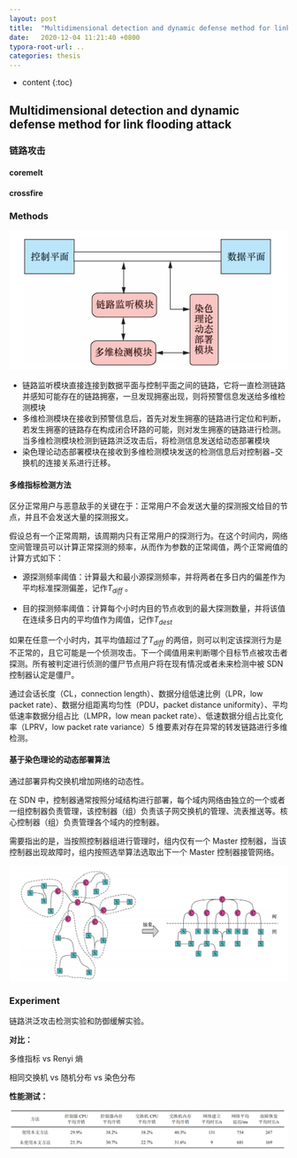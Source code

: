 ```yaml
---
layout: post
title:  "Multidimensional detection and dynamic defense method for link flooding attack"
date:   2020-12-04 11:21:40 +0800
typora-root-url: ..
categories: thesis
---
```


* content
{:toc}
## Multidimensional detection and dynamic defense method for link flooding attack

### 链路攻击

#### coremelt

#### crossfire

### Methods

![image-20201204155943072](/img/2020-12-04-thesis-reading-06/image-20201204155943072.png)

* 链路监听模块直接连接到数据平面与控制平面之间的链路，它将一直检测链路并感知可能存在的链路拥塞，一旦发现拥塞出现，则将预警信息发送给多维检测模块
* 多维检测模块在接收到预警信息后，首先对发生拥塞的链路进行定位和判断，若发生拥塞的链路存在构成闭合环路的可能，则对发生拥塞的链路进行检测。当多维检测模块检测到链路洪泛攻击后，将检测信息发送给动态部署模块
* 染色理论动态部署模块在接收到多维检测模块发送的检测信息后对控制器−交换机的连接关系进行迁移。

#### 多维指标检测方法

区分正常用户与恶意敌手的关键在于：正常用户不会发送大量的探测报文给目的节点，并且不会发送大量的探测报文。

假设总有一个正常周期，该周期内只有正常用户的探测行为。在这个时间内，网络空间管理员可以计算正常探测的频率，从而作为参数的正常阈值，两个正常阙值的计算方式如下：

* 源探测频率阈值：计算最大和最小源探测频率，并将两者在多日内的偏差作为平均标准探测偏差，记作$T_{diff}$ 。

* 目的探测频率阈值：计算每个小时内目的节点收到的最大探测数量，并将该值在连续多日内的平均值作为阈值，记作$T_{dest}$

如果在任意一个小时内，其平均值超过了$T_{diff}$ 的两倍，则可以判定该探测行为是不正常的，且它可能是一个侦测攻击。下一个阈值用来判断哪个目标节点被攻击者探测。所有被判定进行侦测的僵尸节点用户将在现有情况或者未来检测中被 SDN 控制器认定是僵尸。

通过会话长度（CL，connection length）、数据分组低速比例（LPR，low packet rate）、数据分组距离均匀性（PDU，packet distance uniformity）、平均低速率数据分组占比（LMPR，low mean packet rate）、低速数据分组占比变化率（LPRV，low packet rate variance）5 维要素对存在异常的转发链路进行多维检测。

#### 基于染色理论的动态部署算法

通过部署异构交换机增加网络的动态性。

在 SDN 中，控制器通常按照分域结构进行部署，每个域内网络由独立的一个或者一组控制器负责管理，该控制器（组）负责该子网交换机的管理、流表推送等。核心控制器（组）负责管理各个域内的控制器。

需要指出的是，当按照控制器组进行管理时，组内仅有一个 Master 控制器，当该控制器出现故障时，组内按照选举算法选取出下一个 Master 控制器接管网络。

![image-20201204161028660](/img/2020-12-04-thesis-reading-06/image-20201204161028660.png)

### Experiment

链路洪泛攻击检测实验和防御缓解实验。

**对比：**

多维指标 vs Renyi 熵

相同交换机 vs 随机分布 vs 染色分布

**性能测试：**

![image-20201204161429665](/img/2020-12-04-thesis-reading-06/image-20201204161429665.png)



